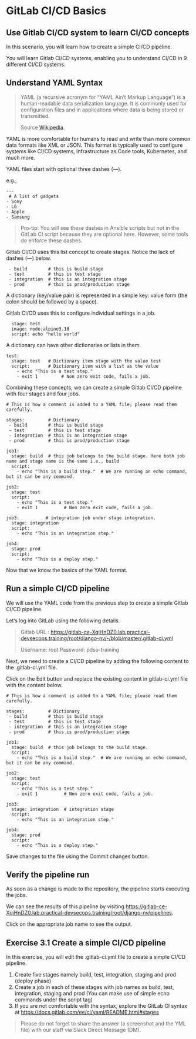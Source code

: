 GitLab CI/CD Basics
============

Use Gitlab CI/CD system to learn CI/CD concepts
--------------------------------

In this scenario, you will learn how to create a simple CI/CD pipeline.

You will learn Gitlab CI/CD systems, enabling you to understand CI/CD in 9 different CI/CD systems.

Understand YAML Syntax
----------------------------------------------------------------

> YAML (a recursive acronym for “YAML Ain’t Markup Language”) is a human-readable data serialization language. It is commonly used for configuration files and in applications where data is being stored or transmitted.
>
> Source [Wikipedia](https://en.wikipedia.org/wiki/YAML).

YAML is more comfortable for humans to read and write than more common data formats like XML or JSON. This format is typically used to configure systems like CI/CD systems, Infrastructure as Code tools, Kubernetes, and much more.

YAML files start with optional three dashes (—).


e.g.,
```
---
 # A list of gadgets
- Sony
- LG
- Apple
- Samsung
```

> Pro-tip: You will see these dashes in Ansible scripts but not in the GitLab CI script because they are optional here. However, some tools do enforce these dashes.

Gitlab CI/CD uses this list concept to create stages. Notice the lack of dashes (—) below.

```
 - build        # this is build stage
 - test         # this is test stage
 - integration  # this is an integration stage
 - prod         # this is prod/production stage
```

A dictionary (key/value pair) is represented in a simple key: value form (the colon should be followed by a space).

Gitlab CI/CD uses this to configure individual settings in a job.

```
  stage: test
  image: node:alpine3.10
  script: echo "hello world"
```
A dictionary can have other dictionaries or lists in them.
```
test:
  stage: test   # Dictionary item stage with the value test
  script:       # Dictionary item with a list as the value
    - echo "This is a test step."
    - exit 1         # Non zero exit code, fails a job.
```

Combining these concepts, we can create a simple Gitlab CI/CD pipeline with four stages and four jobs.

```
# This is how a comment is added to a YAML file; please read them carefully.

stages:         # Dictionary
 - build        # this is build stage
 - test         # this is test stage
 - integration  # this is an integration stage
 - prod         # this is prod/production stage

job1:
  stage: build  # this job belongs to the build stage. Here both job name and stage name is the same i.e., build
  script:
    - echo "This is a build step."  # We are running an echo command, but it can be any command.
 
job2:
  stage: test
  script:
    - echo "This is a test step."
    - exit 1          # Non zero exit code, fails a job.

job3:          # integration job under stage integration.
  stage: integration
  script:
    - echo "This is an integration step."

job4:
  stage: prod
  script:
    - echo "This is a deploy step."
```

Now that we know the basics of the YAML format.

Run a simple CI/CD pipeline
--------------------------------

We will use the YAML code from the previous step to create a simple Gitlab CI/CD pipeline.

Let’s log into GitLab using the following details.

> Gitlab URL : https://gitlab-ce-XqiHnDZ0.lab.practical-devsecops.training/root/django-nv/-/blob/master/.gitlab-ci.yml
>
> Username: root 
> Password: pdso-training

Next, we need to create a CI/CD pipeline by adding the following content to the .gitlab-ci.yml file.

Click on the Edit button and replace the existing content in gitlab-ci.yml file with the content below.

```
# This is how a comment is added to a YAML file; please read them carefully.

stages:         # Dictionary
 - build        # this is build stage
 - test         # this is test stage
 - integration  # this is an integration stage
 - prod         # this is prod/production stage

job1:
  stage: build  # this job belongs to the build stage.
  script:
    - echo "This is a build step."  # We are running an echo command, but it can be any command.

job2:
  stage: test
  script:
    - echo "This is a test step."
    - exit 1          # Non zero exit code, fails a job.

job3:          
  stage: integration  # integration stage
  script:
    - echo "This is an integration step."

job4:
  stage: prod
  script:
    - echo "This is a deploy step."
```

Save changes to the file using the Commit changes button.

Verify the pipeline run
----------

As soon as a change is made to the repository, the pipeline starts executing the jobs.

We can see the results of this pipeline by visiting https://gitlab-ce-XqiHnDZ0.lab.practical-devsecops.training/root/django-nv/pipelines.

Click on the appropriate job name to see the output.

Exercise 3.1 Create a simple CI/CD pipeline
----------

In this exercise, you will edit the .gitlab-ci.yml file to create a simple CI/CD pipeline.

1. Create five stages namely build, test, integration, staging and prod (deploy phase)
2. Create a job in each of these stages with job names as build, test, integration, staging and prod (You can make use of simple echo commands under the script tag)
3. If you are not comfortable with the syntax, explore the GitLab CI syntax at https://docs.gitlab.com/ee/ci/yaml/README.html#stages


> Please do not forget to share the answer (a screenshot and the YML file) with our staff via Slack Direct Message (DM).
